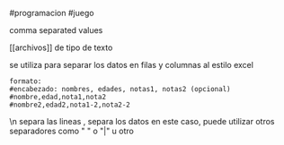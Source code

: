 #programacion #juego 

comma separated values

[[archivos]] de tipo de texto

se utiliza para separar los datos en filas y columnas al estilo excel

```
formato:
#encabezado: nombres, edades, notas1, notas2 (opcional)
#nombre,edad,nota1,nota2      
#nombre2,edad2,nota1-2,nota2-2

```
\n separa las lineas
, separa los datos en este caso, puede utilizar otros separadores como " " o "|" u otro

